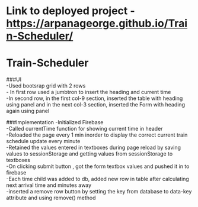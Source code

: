 # Link to deployed project - https://arpanageorge.github.io/Train-Scheduler/

# Train-Scheduler

###UI<br>
-Used bootsrap grid with 2 rows<br>
    - In first row used a jumbtron to insert the heading and current time<br>
    -In second row, in the first col-9 section, inserted the table with heading using panel and in the next col-3 section, inserted the Form with heading again using panel<br>

###Implementation
-Initialized Firebase<br>
-Called currentTime function for showing current time in header<br>
-Reloaded the page every 1 min inorder to display the correct current train schedule update every minute <br>
-Retained the values entered in textboxes during page reload by saving values to sessionStorage and getting values from sessionStorage to textboxes<br>
-On clicking submit button , got the form textbox values and pushed it in to firebase<br>
-Each time child was added to db, added new row in table after calculating next arrival time and minutes away<br>
-inserted a remove row button by setting the key from database to data-key attribute and using remove() method<br>
